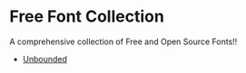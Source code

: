 # Free Font Collection
 A comprehensive collection of Free and Open Source Fonts!!

- [Unbounded](https://github.com/w3f/unbounded)
